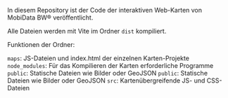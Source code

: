 In diesem Repository ist der Code der interaktiven Web-Karten von MobiData BW® veröffentlicht.

Alle Dateien werden mit Vite im Ordner `dist` kompiliert. 

Funktionen der Ordner:

`maps`: JS-Dateien und index.html der einzelnen Karten-Projekte
`node_modules`: Für das Kompilieren der Karten erforderliche Programme
`public`: Statische Dateien wie Bilder oder GeoJSON
`public`: Statische Dateien wie Bilder oder GeoJSON
`src`: Kartenübergreifende JS- und CSS-Dateien